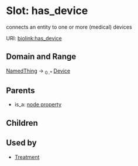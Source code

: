 
# Slot: has_device


connects an entity to one or more (medical) devices

URI: [biolink:has_device](https://w3id.org/biolink/vocab/has_device)


## Domain and Range

[NamedThing](NamedThing.md) &#8594;  <sub>0..\*</sub> [Device](Device.md)

## Parents

 *  is_a: [node property](node_property.md)

## Children


## Used by

 * [Treatment](Treatment.md)
